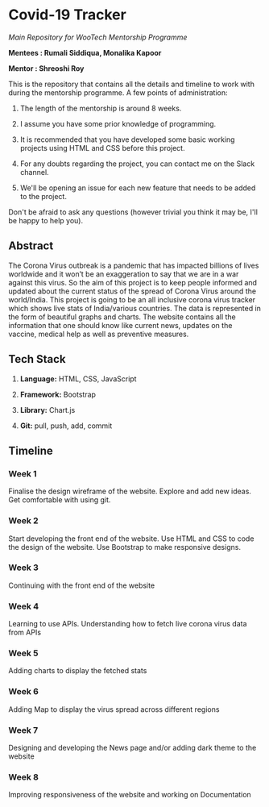 # Covid-19 Tracker

_Main Repository for WooTech Mentorship Programme_

**Mentees : Rumali Siddiqua, Monalika Kapoor**

**Mentor : Shreoshi Roy**

This is the repository that contains all the details and timeline to work with during the mentorship programme. A few points of administration:

1. The length of the mentorship is around 8 weeks.

2. I assume you have some prior knowledge of programming.

3. It is recommended that you have developed some basic working projects using HTML and CSS before this project.

4. For any doubts regarding the project, you can contact me on the Slack channel.

5. We'll be opening an issue for each new feature that needs to be added to the project.

Don't be afraid to ask any questions (however trivial you think it may be, I'll be happy to help you).


## Abstract
The Corona Virus outbreak is a pandemic that has impacted billions of lives worldwide and it won’t be an exaggeration to say that we are in a war against this virus. So the aim of this project is to keep people informed and updated about the current status of the spread of Corona Virus around the world/India. This project is going to be an all inclusive corona virus tracker which shows live stats of India/various countries. The data is represented in the form of beautiful graphs and charts. The website contains all the information that one should know like current news, updates on the vaccine, medical help as well as preventive measures.

## Tech Stack

1. **Language:** HTML, CSS, JavaScript

2. **Framework:** Bootstrap

3. **Library:** Chart.js

4. **Git:** pull, push, add, commit


## Timeline

### Week 1

Finalise the design wireframe of the website. Explore and add new ideas. Get comfortable with using git.

### Week 2

Start developing the front end of the website. Use HTML and CSS to code the design of the website. Use Bootstrap to make responsive designs.

### Week 3

Continuing with the front end of the website

### Week 4

Learning to use APIs. Understanding how to fetch live corona virus data from APIs

### Week 5

Adding charts to display the fetched stats

### Week 6

Adding Map to display the virus spread across different regions

### Week 7

Designing and developing the News page and/or adding dark theme to the website

### Week 8

Improving responsiveness of the website and working on Documentation
